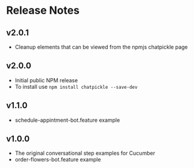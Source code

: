# Release Notes

## v2.0.1
* Cleanup elements that can be viewed from the npmjs chatpickle page

## v2.0.0
* Initial public NPM release
* To install use `npm install chatpickle --save-dev`

## v1.1.0
* schedule-appintment-bot.feature example

## v1.0.0
* The original conversational step examples for Cucumber
* order-flowers-bot.feature example